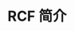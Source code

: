 <!--
 * @Author: haoluo
 * @Date: 2019-07-12 14:15:37
 * @LastEditors: haoluo
 * @LastEditTime: 2019-07-15 11:26:05
 * @Description: file content
 -->
# RCF 简介
